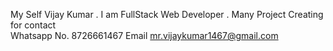 My Self Vijay Kumar .
I am FullStack Web Developer .
Many Project Creating for contact  
Whatsapp No. 8726661467
Email mr.vijaykumar1467@gmail.com
